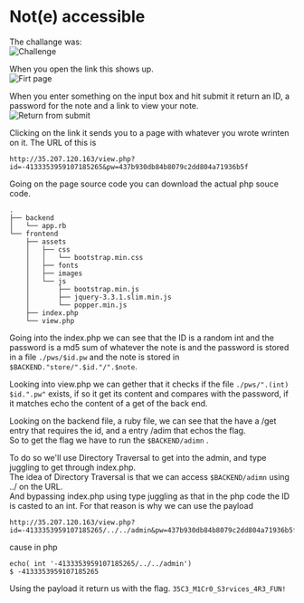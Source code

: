 # Not(e) accessible
The challange was:  
![Challenge](https://i.imgur.com/UsDfSEZ.png)

When you open the link this shows up.  
![Firt page](https://i.imgur.com/HjFvFt6.png)

When you enter something on the input box and hit submit it return an ID, a password for the note and a link to view your note.    
![Return from submit](https://i.imgur.com/ydwZsuL.png)   

Clicking on the link it sends you to a page with whatever you wrote wrinten on it. The URL of this is 
```
http://35.207.120.163/view.php?id=-4133353959107185265&pw=437b930db84b8079c2dd804a71936b5f
```

Going on the page source code you can download the actual php souce code.  
```
.
├── backend
│   └── app.rb
└── frontend
    ├── assets
    │   ├── css
    │   │   └── bootstrap.min.css
    │   ├── fonts
    │   ├── images
    │   └── js
    │       ├── bootstrap.min.js
    │       ├── jquery-3.3.1.slim.min.js
    │       └── popper.min.js
    ├── index.php
    └── view.php
```
Going into the index.php we can see that the ID is a random int and the password is a md5 sum of whatever the note is and the password is stored in a file `./pws/$id.pw` and the note is stored in `$BACKEND."store/".$id."/".$note`.  

Looking into view.php we can gether that it checks if the file `./pws/".(int) $id.".pw"` exists, if so it get its content and compares with the password, if it matches echo the content of a get of the back end.  

Looking on the backend file, a ruby file, we can see that the have a /get entry that requires the id, and a entry /adim that echos the flag.  
So to get the flag we have to run the `$BACKEND/adimn` .  

To do so we'll use Directory Traversal to get into the admin, and type juggling to get through index.php.  
The idea of Directory Traversal is that we can access `$BACKEND/adimn` using ../ on the URL.  
And bypassing index.php using type juggling as that in the php code the ID is casted to an int. For that reason is why we can use the payload  
```
http://35.207.120.163/view.php?id=-4133353959107185265/../../admin&pw=437b930db84b8079c2dd804a71936b5f
```
cause in php 
```
echo( int '-4133353959107185265/../../admin')
$ -4133353959107185265
```
Using the payload it return us with the flag.
`35C3_M1Cr0_S3rvices_4R3_FUN!`
